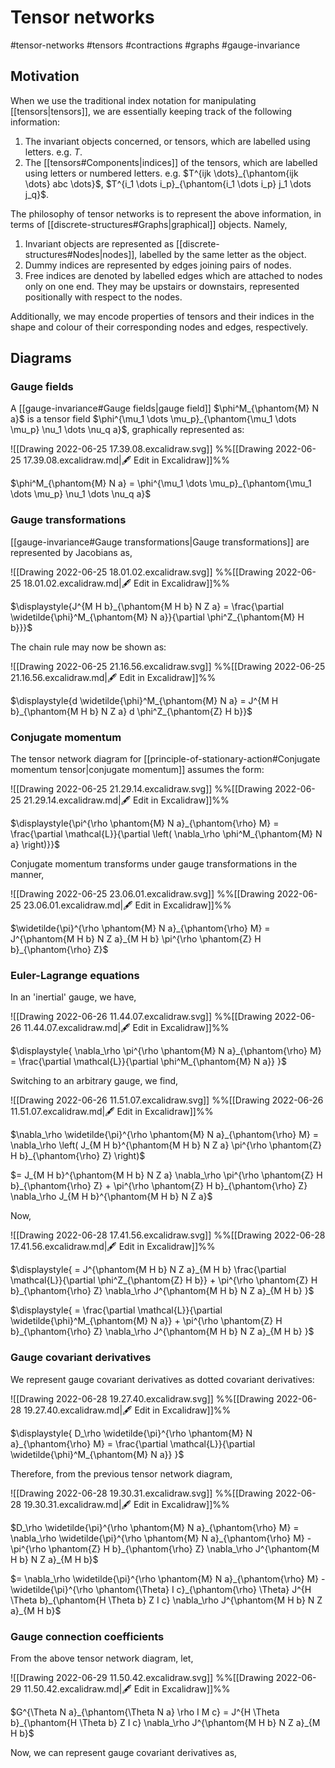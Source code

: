 # Tensor networks
#tensor-networks #tensors #contractions #graphs #gauge-invariance

## Motivation
When we use the traditional index notation for manipulating [[tensors|tensors]], we are essentially keeping track of the following information:

1. The invariant objects concerned, or tensors, which are labelled using letters. e.g. $T$.
2. The [[tensors#Components|indices]] of the tensors, which are labelled using letters or numbered letters. e.g. $T^{ijk \dots}_{\phantom{ijk \dots} abc \dots}$, $T^{i_1 \dots i_p}_{\phantom{i_1 \dots i_p} j_1 \dots j_q}$.

The philosophy of tensor networks is to represent the above information, in terms of [[discrete-structures#Graphs|graphical]] objects. Namely,

1. Invariant objects are represented as [[discrete-structures#Nodes|nodes]], labelled by the same letter as the object.
2. Dummy indices are represented by edges joining pairs of nodes.
3. Free indices are denoted by labelled edges which are attached to nodes only on one end. They may be upstairs or downstairs, represented positionally with respect to the nodes.

Additionally, we may encode properties of tensors and their indices in the shape and colour of their corresponding nodes and edges, respectively.

## Diagrams
### Gauge fields
A [[gauge-invariance#Gauge fields|gauge field]] $\phi^M_{\phantom{M} N a}$ is a tensor field $\phi^{\mu_1 \dots \mu_p}_{\phantom{\mu_1 \dots \mu_p} \nu_1 \dots \nu_q a}$, graphically represented as:

![[Drawing 2022-06-25 17.39.08.excalidraw.svg]]
%%[[Drawing 2022-06-25 17.39.08.excalidraw.md|🖋 Edit in Excalidraw]]%%

$\phi^M_{\phantom{M} N a} = \phi^{\mu_1 \dots \mu_p}_{\phantom{\mu_1 \dots \mu_p} \nu_1 \dots \nu_q a}$

### Gauge transformations
[[gauge-invariance#Gauge transformations|Gauge transformations]] are represented by Jacobians as,

![[Drawing 2022-06-25 18.01.02.excalidraw.svg]]
%%[[Drawing 2022-06-25 18.01.02.excalidraw.md|🖋 Edit in Excalidraw]]%%

$\displaystyle{J^{M H b}_{\phantom{M H b} N Z a} = \frac{\partial \widetilde{\phi}^M_{\phantom{M} N a}}{\partial \phi^Z_{\phantom{M} H b}}}$

The chain rule may now be shown as:

![[Drawing 2022-06-25 21.16.56.excalidraw.svg]]
%%[[Drawing 2022-06-25 21.16.56.excalidraw.md|🖋 Edit in Excalidraw]]%%

$\displaystyle{d \widetilde{\phi}^M_{\phantom{M} N a} = J^{M H b}_{\phantom{M H b} N Z a} d \phi^Z_{\phantom{Z} H b}}$

### Conjugate momentum
The tensor network diagram for [[principle-of-stationary-action#Conjugate momentum tensor|conjugate momentum]] assumes the form:

![[Drawing 2022-06-25 21.29.14.excalidraw.svg]]
%%[[Drawing 2022-06-25 21.29.14.excalidraw.md|🖋 Edit in Excalidraw]]%%

$\displaystyle{\pi^{\rho \phantom{M} N a}_{\phantom{\rho} M} = \frac{\partial \mathcal{L}}{\partial \left( \nabla_\rho \phi^M_{\phantom{M} N a} \right)}}$

Conjugate momentum transforms under gauge transformations in the manner,

![[Drawing 2022-06-25 23.06.01.excalidraw.svg]]
%%[[Drawing 2022-06-25 23.06.01.excalidraw.md|🖋 Edit in Excalidraw]]%%

$\widetilde{\pi}^{\rho \phantom{M} N a}_{\phantom{\rho} M} = J^{\phantom{M H b} N Z a}_{M H b} \pi^{\rho \phantom{Z} H b}_{\phantom{\rho} Z}$

### Euler-Lagrange equations
In an 'inertial' gauge, we have,

![[Drawing 2022-06-26 11.44.07.excalidraw.svg]]
%%[[Drawing 2022-06-26 11.44.07.excalidraw.md|🖋 Edit in Excalidraw]]%%

$\displaystyle{ \nabla_\rho \pi^{\rho \phantom{M} N a}_{\phantom{\rho} M} = \frac{\partial \mathcal{L}}{\partial \phi^M_{\phantom{M} N a}} }$

Switching to an arbitrary gauge, we find,

![[Drawing 2022-06-26 11.51.07.excalidraw.svg]]
%%[[Drawing 2022-06-26 11.51.07.excalidraw.md|🖋 Edit in Excalidraw]]%%

$\nabla_\rho \widetilde{\pi}^{\rho \phantom{M} N a}_{\phantom{\rho} M} = \nabla_\rho \left( J_{M H b}^{\phantom{M H b} N Z a} \pi^{\rho \phantom{Z} H b}_{\phantom{\rho} Z} \right)$

$= J_{M H b}^{\phantom{M H b} N Z a} \nabla_\rho \pi^{\rho \phantom{Z} H b}_{\phantom{\rho} Z} + \pi^{\rho \phantom{Z} H b}_{\phantom{\rho} Z} \nabla_\rho J_{M H b}^{\phantom{M H b} N Z a}$

Now,

![[Drawing 2022-06-28 17.41.56.excalidraw.svg]]
%%[[Drawing 2022-06-28 17.41.56.excalidraw.md|🖋 Edit in Excalidraw]]%%

$\displaystyle{ = J^{\phantom{M H b} N Z a}_{M H b} \frac{\partial \mathcal{L}}{\partial \phi^Z_{\phantom{Z} H b}} + \pi^{\rho \phantom{Z} H b}_{\phantom{\rho} Z} \nabla_\rho J^{\phantom{M H b} N Z a}_{M H b} }$

$\displaystyle{ = \frac{\partial \mathcal{L}}{\partial \widetilde{\phi}^M_{\phantom{M} N a}} + \pi^{\rho \phantom{Z} H b}_{\phantom{\rho} Z} \nabla_\rho J^{\phantom{M H b} N Z a}_{M H b} }$

### Gauge covariant derivatives
We represent gauge covariant derivatives as dotted covariant derivatives:

![[Drawing 2022-06-28 19.27.40.excalidraw.svg]]
%%[[Drawing 2022-06-28 19.27.40.excalidraw.md|🖋 Edit in Excalidraw]]%%

$\displaystyle{ D_\rho \widetilde{\pi}^{\rho \phantom{M} N a}_{\phantom{\rho} M} = \frac{\partial \mathcal{L}}{\partial \widetilde{\phi}^M_{\phantom{M} N a}} }$

Therefore, from the previous tensor network diagram,

![[Drawing 2022-06-28 19.30.31.excalidraw.svg]]
%%[[Drawing 2022-06-28 19.30.31.excalidraw.md|🖋 Edit in Excalidraw]]%%

$D_\rho \widetilde{\pi}^{\rho \phantom{M} N a}_{\phantom{\rho} M} = \nabla_\rho \widetilde{\pi}^{\rho \phantom{M} N a}_{\phantom{\rho} M} - \pi^{\rho \phantom{Z} H b}_{\phantom{\rho} Z} \nabla_\rho J^{\phantom{M H b} N Z a}_{M H b}$

$= \nabla_\rho \widetilde{\pi}^{\rho \phantom{M} N a}_{\phantom{\rho} M} - \widetilde{\pi}^{\rho \phantom{\Theta} I c}_{\phantom{\rho} \Theta} J^{H \Theta b}_{\phantom{H \Theta b} Z I c} \nabla_\rho J^{\phantom{M H b} N Z a}_{M H b}$

### Gauge connection coefficients
From the above tensor network diagram, let,

![[Drawing 2022-06-29 11.50.42.excalidraw.svg]]
%%[[Drawing 2022-06-29 11.50.42.excalidraw.md|🖋 Edit in Excalidraw]]%%

$G^{\Theta N a}_{\phantom{\Theta N a} \rho I M c} = J^{H \Theta b}_{\phantom{H \Theta b} Z I c} \nabla_\rho J^{\phantom{M H b} N Z a}_{M H b}$

Now, we can represent gauge covariant derivatives as,










